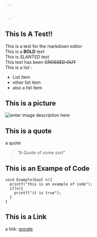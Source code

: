```yaml
---


---
```


<h2 id="this-is-a-test">This Is A Test!!</h2>
<p>This is a test for the markdown editor<br>
This is a <strong>BOLD</strong> text<br>
This is <em>SLANTED</em> text<br>
This text has been <s>CROSSED OUT</s><br>
This is a list :</p>
<ul>
<li>List item</li>
<li>other list item</li>
<li>also a list item</li>
</ul>
<h2 id="this-is-a-picture">This is a picture</h2>
<p><img src="https://lh3.googleusercontent.com/zI2Qa7YTevKZcTomqt3_1JsOvzPGCeyWqnSyvzmrR0JrGK3yLCckS4bh319A2ixj1kd0QxxQ04s" alt="enter image description here" title="Picture"></p>
<h2 id="this-is-a-quote">This is a quote</h2>
<p>a quote</p>
<blockquote>
<p>“A Quote of some sort”</p>
</blockquote>
<h2 id="this-is-an-exampe-of-code">This is an Exampe of Code</h2>
<pre><code>void Example(bool n){ 
  printf("this is an example of code");
  if(n){
    printf("it is true");
  }
}
</code></pre>
<h2 id="this-is-a-link">This is a Link</h2>
<p>a link: <a href="www.google.com">google</a></p>

